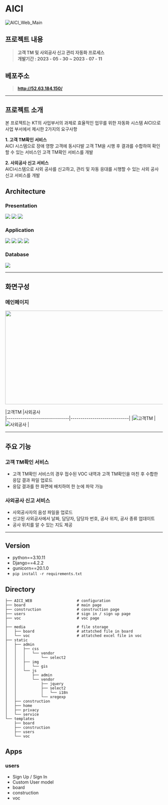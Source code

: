 # AICI
![AICI_Web_Main](https://postfiles.pstatic.net/MjAyMzEwMTJfNjUg/MDAxNjk3MTE4MjYyMDcz.exIyNe-qbXsZ7uLveJrh6IbOGV9LwYBmD4pOtiuzmkEg.kdIrsUPPBbi6-NtPjHK2oDlxnQheFiM-_O7Z9pmAAfwg.PNG.dasol4596/%EC%BA%A1%EC%B2%98.PNG?type=w966)

## 프로젝트 내용
>**고객 TM 및 사외공사 신고 관리 자동화 프로세스**   
>**개발기간 : 2023 - 05 - 30 ~ 2023 - 07 - 11**

## 베포주소
>**http://52.63.184.150/**

<hr></hr>

## 프로젝트 소개
본 프로젝트는 KT의 사업부서의 과제로 효율적인 업무를 위한 자동화 시스템 AICI으로 사업 부서에서 제시한 2가지의 요구사항  
   
**1. 고객 TM확인 서비스**   
AICI 시스템으로 장애 영향 고객에 동시다발 고객 TM을 시행 후 결과를 수합하여 확인할 수 있는 서비스인 고객 TM확인 서비스를 개발      
   
**2. 사외공사 신고 서비스**   
AICI시스템으로 사외 공사를 신고하고, 관리 및 자동 응대를 시행할 수 있는 사외 공사 신고 서비스를 개발   

## Architecture
### Presentation  
<div class="badge-container">
<img src="https://img.shields.io/badge/HTML-E34F26?style=flat-square&logo=HTML5&logoColor=white"/>
<img src="https://img.shields.io/badge/CSS-1572B6?style=flat-square&logo=CSS3&logoColor=white"/>
<img src="https://img.shields.io/badge/JavaScript-F7DF1E?style=flat-square&logo=JavaScript&logoColor=white"/></div>
   
### Application    
<div class="badge-container">
<img src="https://img.shields.io/badge/Python-3776AB?style=flat-square&logo=Python&logoColor=white"/>
<img src="https://img.shields.io/badge/NGINX-009639?style=flat-square&logo=NGINX&logoColor=white"/>
<img src="https://img.shields.io/badge/Django-092E20?style=flat-square&logo=Django&logoColor=white"/>
<img src="https://img.shields.io/badge/Gunicorn-499848?style=flat-square&logo=Gunicorn&logoColor=white"/></div>  

### Database   
<div class="badge-container">
<img src="https://img.shields.io/badge/MySQL-4479A1?style=flat-square&logo=MySQL&logoColor=white"/></div>   

<hr></hr>

## 화면구성
### 메인페이지
<img src="[https://github.com/jisoo29/jisoo29/assets/120074030/e787bde3-efbf-45a5-beaa-2667358519da.png](https://user-images.githubusercontent.com/106011096/278023038-7480518f-b76c-4332-a4ed-89fef88b7c5a.jpg)" width="600px" height="300px"/></p>
                |고객TM                          |사외공사                         
|-------------------------------|-----------------------------|
|![고객TM]([https://github.com/jisoo29/jisoo29/assets/120074030/44e18e5c-2222-4cc4-a1ab-76570aa180cd](https://user-images.githubusercontent.com/106011096/278021804-e3e57366-58c6-45a3-9255-d4170ffed935.png)) |![사외공사]([https://github.com/jisoo29/jisoo29/assets/120074030/785f7f71-ce53-4ebd-88e2-a9bf1b7cf161](https://user-images.githubusercontent.com/106011096/278022380-2d783c72-b8e3-4a75-aa3e-b2f6ef877dc6.png)) |   

<hr></hr>

## 주요 기능
### 고객 TM확인 서비스
- 고객 TM확인 서비스의 경우 접수된 VOC 내역과 고객 TM확인을 마친 후 수합한 응답 결과 파일 업로드   
- 응답 결과를 한 화면에 배치하여 한 눈에 파악 가능   
### 사외공사 신고 서비스   
- 사외공사자의 음성 파일을 업로드
- 신고된 사외공사에서 날짜, 담당자, 담당자 번호, 공사 위치, 공사 종류 업데이트
- 공사 위치를 알 수 있는 지도 제공
  
<hr></hr>



## Version
- python==3.10.11
- Django==4.2.2
- gunicorn==20.1.0
- ``pip install -r requirements.txt``

## Directory
```
├── AICI_WEB                    # configuration
├── board                       # main page
├── construction                # construction page
├── users                       # sign in / sign up page
├── voc                         # voc page
│
├── media                       # file storage
│   ├── board                   # attatched file in board
│   └── voc                     # attatched excel file in voc
├── static
│   ├── admin
│   │   ├── css
│   │   │   └── vendor
│   │   │       └── select2
│   │   ├── img
│   │   │   └── gis
│   │   └── js
│   │       ├── admin
│   │       └── vendor
│   │           ├── jquery
│   │           ├── select2
│   │           │   └── i18n
│   │           └── xregexp
│   ├── construction
│   ├── home
│   ├── privacy
│   └── service
└── templates
    ├── board
    ├── construction
    ├── users
    └── voc
```

## Apps
### users
- Sign Up / Sign In
- Custom User model
- board
- construction
- voc
